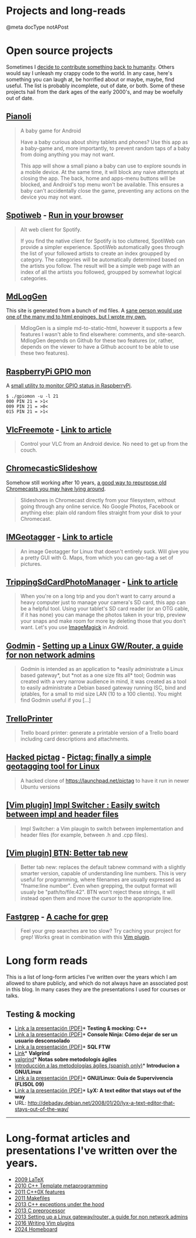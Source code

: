 # Projects and long-reads

@meta docType notAPost

# Open source projects

Sometimes I [decide to contribute something back to humanity](https://github.com/nicolasbrailo/). Others would say I unleash my crappy code to the world. In any case, here's something you can laugh at, be horrified about or maybe, maybe, find useful. The list is probably incomplete, out of date, or both. Some of these projects hail from the dark ages of the early 2000's, and may be woefully out of date.


## [Pianoli](https://github.com/nicolasbrailo/Pianoli)

>
> A baby game for Android
>
> Have a baby curious about shiny tablets and phones? Use this app as a baby-game and, more importantly, to prevent random taps of a baby from doing anything you may not want.
>
> This app will show a small piano a baby can use to explore sounds in a mobile device. At the same time, it will block any naive attempts at closing the app. The back, home and apps-menu buttons will be blocked, and Android's top menu won't be available. This ensures a baby can't accidentally close the game, preventing any actions on the device you may not want.
>


## [Spotiweb](https://github.com/nicolasbrailo/Spotiweb) - [Run in your browser](https://nicolasbrailo.github.io/SpotiWeb/)

> Alt web client for Spotify.
>
> If you find the native client for Spotify is too cluttered, SpotiWeb can provide a simpler experience. SpotiWeb automatically goes through the list of your followed artists to create an index groupped by category. The categories will be automatically determined based on the artists you follow. The result will be a simple web page with an index of all the artists you followed, groupped by somewhat logical categories.
>

## [MdLogGen](https://github.com/nicolasbrailo/MdlogGen)

This site is generated from a bunch of md files. A [sane person would use one of the many md to html enginges, but I wrote my own.](md_blog/2024/0225_MdlogGen.md)

> MdlogGen is a simple md-to-static-html, however it supports a few features I wasn't able to find elsewhere: comments, and site-search. MdlogGen depends on Github for these two features (or, rather, depends on the viewer to have a Github account to be able to use these two features).


## [RaspberryPi GPIO mon](https://github.com/nicolasbrailo/pi_gpio_mon)

A [small utility to monitor GPIO status in RaspberryPi](http://127.0.0.1:8000/blog/2024/0615_RaspberryPiGpioMon.html).

```
$ ./gpiomon -u -l 21
000 PIN 21 = >1<
009 PIN 21 = >0<
015 PIN 21 = >1<
```


## [VlcFreemote](https://github.com/nicolasbrailo/VlcFreemote) - [Link to article](md_blog/2016/0204_VLCFreemotenoneedtoleavethecouch.md)

>
> Control your VLC from an Android device. No need to get up from the couch.
>


## [ChromecasticSlideshow](https://github.com/nicolasbrailo/ChromecasticSlideshow)

Somehow still working after 10 years, [a good way to repurpose old Chromecasts you may have lying around](md_blog/2019/0405_ChromecasticSlideshow.md).

> Slideshows in Chromecast directly from your filesystem, without going through any online service. No Google Photos, Facebook or anything else: plain old random files straight from your disk to your Chromecast.


## [IMGeotagger](https://github.com/nicolasbrailo/IMGeotagger) - [Link to article](md_blog/2016/0128_OnthepoorstateofgeotaggingapplicationsforLinux.md)

>
> An image Geotagger for Linux that doesn't entirely suck.
> Will give you a pretty GUI with G. Maps, from which you can geo-tag a set of pictures.
>


## [TrippingSdCardPhotoManager](https://github.com/nicolasbrailo/TrippingSdCardPhotoManager) - [Link to article](md_blog/2015/0611_InowwriteAndroidappspresentingTrippingPhotoManager.md)

>
> When you're on a long trip and you don't want to carry around a heavy computer just to manage your camera's SD card, this app can be a helpful tool. Using your tablet's SD card reader (or an OTG cable, if it has none) you can manage the photos taken in your trip, preview your snaps and make room for more by deleting those that you don't want. Let's you use [ImageMagick](http://www.imagemagick.org/) in Android.
>


## [Godmin](https://github.com/nicolasbrailo/godmin) - [Setting up a Linux GW/Router, a guide for non network admins](md_blog/youfoundadeadlink.md)

>
> Godmin is intended as an application to \*easily administrate a Linux based gateway\*, but \*not as a one size fits all\* tool; Godmin was created with a very narrow audience in mind, it was created as a tool to easily administrate a Debian based gateway running ISC, bind and iptables, for a small to mid size LAN (10 to a 100 clients). You might find Godmin useful if you [...]
>


## [TrelloPrinter](https://github.com/nicolasbrailo/TrelloPrinter)

>
> Trello board printer: generate a printable version of a Trello board including card descriptions and attachments.
>


## [Hacked pictag](https://github.com/nicolasbrailo/pictag) - [Pictag: finally a simple geotagging tool for Linux](md_blog/2013/0801_PictagfinallyasimplegeotaggingtoolforLinux.md)

>
> A hacked clone of <https://launchpad.net/pictag> to have it run in newer Ubuntu versions
>


## [[Vim plugin] Impl Switcher : Easily switch between impl and header files](http://www.vim.org/scripts/script.php?script_id=5406)

>
> Impl Switcher: a Vim plaugin to switch between implementation and header files (for example, between .h and .cpp files).
>


## [[Vim plugin] BTN: Better tab new](http://www.vim.org/scripts/script.php?script_id=5405)

>
> Better tab new: replaces the default tabnew command with a slightly smarter version, capable of understanding line numbers. This is very useful for programming, where filenames are usually expressed as "fname:line number". Even when grepping, the output format will usualy be "path/to/file:42". BTN won't reject these strings, it will instead open them and move the cursor to the appropriate line.
>


## [Fastgrep](https://github.com/nicolasbrailo/Nico.rc/blob/master/fastgrep.sh) - [A cache for grep](md_blog/2012/1030_Fastgrepacacheforgrep.md)

>
> Feel your grep searches are too slow? Try caching your project for grep! Works great in combination with this [Vim plugin](https://github.com/nicolasbrailo/Nico.rc/blob/master/vim/plugins/findgrep.vim).
>



# Long form reads

This is a list of long-form articles I’ve written over the years which I am allowed to share publicly, and which do not always have an associated post in this blog. In many cases they are the presentations I used for courses or talks.

## Testing & mocking

* [Link a la presentación (PDF)](https://raw.githubusercontent.com/nicolasbrailo/powerpoint_monkey/master/testing/testing_mocking.pdf)* **Testing & mocking: C++**
* [Link a la presentación (PDF)](https://raw.githubusercontent.com/nicolasbrailo/powerpoint_monkey/master/cpp_testing/cpp_testing_mocking.pdf)* **Console Ninja: Cómo dejar de ser un usuario desconsolado**
* [Link a la presentación (PDF)](https://raw.githubusercontent.com/nicolasbrailo/powerpoint_monkey/master/bash_console_ninja/console_ninja.pdf)* **SQL FTW**
* [Link](https://raw.githubusercontent.com/nicolasbrailo/powerpoint_monkey/master/sql_intro/sql_ftw.pdf)* **Valgrind**
* [valgrind](https://raw.githubusercontent.com/nicolasbrailo/powerpoint_monkey/master/valgrind/valgrind.pdf)* **Notas sobre metodologís ágiles**
* [Introducción a las metodologías ágiles (spanish only)](https://raw.githubusercontent.com/nicolasbrailo/powerpoint_monkey/master/agile_methodologies_intro/metodologias_agiles.pdf)* **Introducion a GNU/Linux**
* [Link a la presentación (PDF)](https://raw.githubusercontent.com/nicolasbrailo/powerpoint_monkey/master/no_source/linux_survival_guide.pdf)* **GNU/Linux: Guía de Supervivencia (FLISOL 09)**
* [Link a la presentación (PDF)](https://raw.githubusercontent.com/nicolasbrailo/powerpoint_monkey/master/no_source/linux_survival_guide.pdf)* **LyX: A text editor that stays out of the way**
* URL: <http://debaday.debian.net/2008/01/20/lyx-a-text-editor-that-stays-out-of-the-way/>

---

# Long-format articles and presentations I've written over the years.

* [2009 LaTeX](md_blog/projects_texts/09latex.md)
* [2010 C++ Template metaprogramming](md_blog/projects_texts/10cpptemplates.md)
* [2011 C++0X features](md_blog/projects_texts/11c0xfeatures.md)
* [2011 Makefiles](md_blog/projects_texts/11makefiles.md)
* [2013 C++ exceptions under the hood](md_blog/projects_texts/13exceptionsunderthehood.md)
* [2013 C preprocessor](md_blog/projects_texts/13cpreprocessor.md)
* [2013 Setting up a Linux gateway/router, a guide for non network admins](md_blog/projects_texts/13linuxgwrouter.md)
* [2016 Writing Vim plugins](md_blog/projects_texts/16WritingVimplugins.md)
* [2024 Homeboard](md_blog/projects_texts/24homeboard.md)

